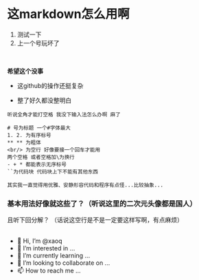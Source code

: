 # 这markdown怎么用啊
1. 测试一下
2. 上一个号玩坏了  
<br/>

**希望这个没事**  
- 这github的操作还挺复杂
* 整了好久都没整明白   

```
听说全角才能打空格 我没下输入法怎么办啊 麻了

# 号为标题 一个#字体最大
1. 2. 为有序标号
** ** 为粗体
<br/> 为空行 好像要接一个回车才能用
两个空格 或者空格加\为换行
- + * 都能表示无序标号
``为代码块 代码块上下不能有其他东西
```
`其实我一直觉得用优雅、安静形容代码和程序有点怪...比较抽象...`

### 基本用法好像就这些了？（听说这里的二次元头像都是国人）
且听下回分解？ （话说这空行是不是一定要这样写啊，有点麻烦）  
<br/>

- 👋 Hi, I’m @xaoq
- 👀 I’m interested in ...
- 🌱 I’m currently learning ...
- 💞️ I’m looking to collaborate on ...
- 📫 How to reach me ...

<!---
xaoq/xaoq is a ✨ special ✨ repository because its `README.md` (this file) appears on your GitHub profile.
You can click the Preview link to take a look at your changes.
--->
